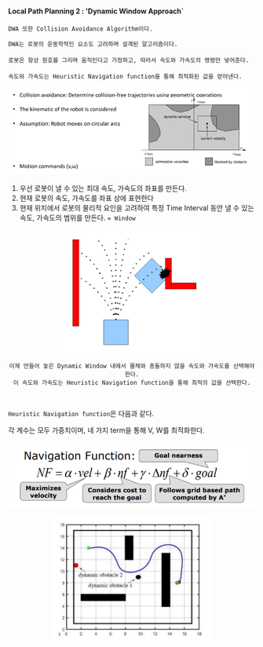 #### Local Path Planning 2 : 'Dynamic Window Approach`

`DWA 또한 Collision Avoidance Algorithm이다.`

    DWA는 로봇의 운동학적인 요소도 고려하며 설계된 알고리즘이다.

    로봇은 항상 원호를 그리며 움직인다고 가정하고, 따라서 속도와 가속도의 명령만 넣어준다.

    속도와 가속도는 Heuristic Navigation function을 통해 최적화된 값을 얻어낸다.

<div align="center">

![img.png](img.png)

</div>

1. 우선 로봇이 낼 수 있는 최대 속도, 가속도의 좌표를 만든다.
2. 현재 로봇의 속도, 가속도를 좌표 상에 표현한다
3. 현재 위치에서 로봇의 물리적 요인을 고려하여 특정 Time Interval 동안 낼 수 있는 속도, 가속도의 범위를 만든다. `= Window`

<div align="center">

![img_1.png](img_1.png)

    이제 만들어 놓은 Dynamic Window 내에서 물체와 충돌하지 않을 속도와 가속도를 선택해야한다.
    이 속도와 가속도는 Heuristic Navigation function을 통해 최적의 값을 선택한다.

</div>

<br>

`Heuristic Navigation function`은 다음과 같다.

각 계수는 모두 가중치이며, 네 가지 term을 통해 V, W를 최적화한다.

<div align="center">

![img_2.png](img_2.png)

![img_3.png](img_3.png)

</div>

<br>

<div align="center">

</div>

<br>
